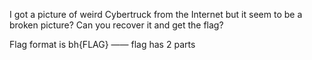 I got a picture of weird Cybertruck from the Internet but it seem to be a broken picture? Can you recover it and get the flag?

Flag format is bh{FLAG} —— flag has 2 parts
